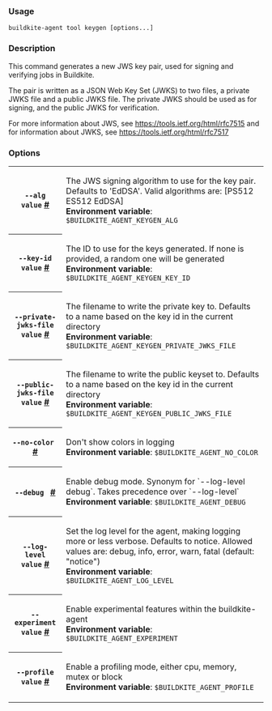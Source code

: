 <!--
  _____   ____    _   _  ____ _______   ______ _____ _____ _______
 |  __ \ / __ \  | \ | |/ __ \__   __| |  ____|  __ \_   _|__   __|
 | |  | | |  | | |  \| | |  | | | |    | |__  | |  | || |    | |
 | |  | | |  | | | . ` | |  | | | |    |  __| | |  | || |    | |
 | |__| | |__| | | |\  | |__| | | |    | |____| |__| || |_   | |
 |_____/ \____/  |_| \_|\____/  |_|    |______|_____/_____|  |_|

This file is auto-generated by scripts/update-agent-help.sh, please update the
agent CLI help in https://github.com/buildkite/agent and run the generation
script.

-->

### Usage

`buildkite-agent tool keygen [options...]`

### Description

This command generates a new JWS key pair, used for signing and verifying jobs
in Buildkite.

The pair is written as a JSON Web Key Set (JWKS) to two files, a private JWKS
file and a public JWKS file. The private JWKS should be used as for signing,
and the public JWKS for verification.

For more information about JWS, see https://tools.ietf.org/html/rfc7515 and
for information about JWKS, see https://tools.ietf.org/html/rfc7517

### Options

<!-- vale off -->

<table class="Docs__attribute__table">
<tr id="alg"><th><code>--alg value</code> <a class="Docs__attribute__link" href="#alg">#</a></th><td><p>The JWS signing algorithm to use for the key pair. Defaults to 'EdDSA'. Valid algorithms are: [PS512 ES512 EdDSA]<br /><strong>Environment variable</strong>: <code>$BUILDKITE_AGENT_KEYGEN_ALG</code></p></td></tr>
<tr id="key-id"><th><code>--key-id value</code> <a class="Docs__attribute__link" href="#key-id">#</a></th><td><p>The ID to use for the keys generated. If none is provided, a random one will be generated<br /><strong>Environment variable</strong>: <code>$BUILDKITE_AGENT_KEYGEN_KEY_ID</code></p></td></tr>
<tr id="private-jwks-file"><th><code>--private-jwks-file value</code> <a class="Docs__attribute__link" href="#private-jwks-file">#</a></th><td><p>The filename to write the private key to. Defaults to a name based on the key id in the current directory<br /><strong>Environment variable</strong>: <code>$BUILDKITE_AGENT_KEYGEN_PRIVATE_JWKS_FILE</code></p></td></tr>
<tr id="public-jwks-file"><th><code>--public-jwks-file value</code> <a class="Docs__attribute__link" href="#public-jwks-file">#</a></th><td><p>The filename to write the public keyset to. Defaults to a name based on the key id in the current directory<br /><strong>Environment variable</strong>: <code>$BUILDKITE_AGENT_KEYGEN_PUBLIC_JWKS_FILE</code></p></td></tr>
<tr id="no-color"><th><code>--no-color </code> <a class="Docs__attribute__link" href="#no-color">#</a></th><td><p>Don't show colors in logging<br /><strong>Environment variable</strong>: <code>$BUILDKITE_AGENT_NO_COLOR</code></p></td></tr>
<tr id="debug"><th><code>--debug </code> <a class="Docs__attribute__link" href="#debug">#</a></th><td><p>Enable debug mode. Synonym for `--log-level debug`. Takes precedence over `--log-level`<br /><strong>Environment variable</strong>: <code>$BUILDKITE_AGENT_DEBUG</code></p></td></tr>
<tr id="log-level"><th><code>--log-level value</code> <a class="Docs__attribute__link" href="#log-level">#</a></th><td><p>Set the log level for the agent, making logging more or less verbose. Defaults to notice. Allowed values are: debug, info, error, warn, fatal (default: "notice")<br /><strong>Environment variable</strong>: <code>$BUILDKITE_AGENT_LOG_LEVEL</code></p></td></tr>
<tr id="experiment"><th><code>--experiment value</code> <a class="Docs__attribute__link" href="#experiment">#</a></th><td><p>Enable experimental features within the buildkite-agent<br /><strong>Environment variable</strong>: <code>$BUILDKITE_AGENT_EXPERIMENT</code></p></td></tr>
<tr id="profile"><th><code>--profile value</code> <a class="Docs__attribute__link" href="#profile">#</a></th><td><p>Enable a profiling mode, either cpu, memory, mutex or block<br /><strong>Environment variable</strong>: <code>$BUILDKITE_AGENT_PROFILE</code></p></td></tr>
</table>

<!-- vale on -->
